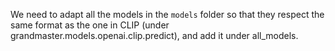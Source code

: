 We need to adapt all the models in the `models` folder so that they respect the same format as the one in CLIP (under grandmaster.models.openai.clip.predict),
and add it under all_models. 